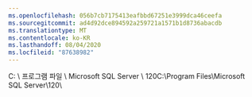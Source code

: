 ```yaml
---
ms.openlocfilehash: 056b7cb7175413eafbbd67251e3999dca46ceefa
ms.sourcegitcommit: ad4d92dce894592a259721a1571b1d8736abacdb
ms.translationtype: MT
ms.contentlocale: ko-KR
ms.lasthandoff: 08/04/2020
ms.locfileid: "87638982"
---
```

<span data-ttu-id="4cd75-101">C: \\ 프로그램 파일 \\ Microsoft SQL Server \\ 120</span><span class="sxs-lookup"><span data-stu-id="4cd75-101">C:\\Program Files\\Microsoft SQL Server\\120</span></span>\\
